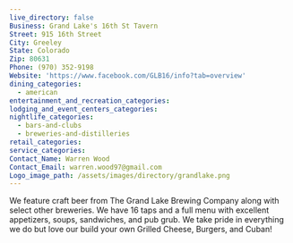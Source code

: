 ```yaml
---
live_directory: false
Business: Grand Lake's 16th St Tavern
Street: 915 16th Street
City: Greeley
State: Colorado
Zip: 80631
Phone: (970) 352-9198
Website: 'https://www.facebook.com/GLB16/info?tab=overview'
dining_categories:
  - american
entertainment_and_recreation_categories:
lodging_and_event_centers_categories:
nightlife_categories:
  - bars-and-clubs
  - breweries-and-distilleries
retail_categories:
service_categories:
Contact_Name: Warren Wood
Contact_Email: warren.wood97@gmail.com
Logo_image_path: /assets/images/directory/grandlake.png
---
```


We feature craft beer from The Grand Lake Brewing Company along with select other breweries. We have 16 taps and a full menu with excellent appetizers, soups, sandwiches, and pub grub. We take pride in everything we do but love our build your own Grilled Cheese, Burgers, and Cuban!